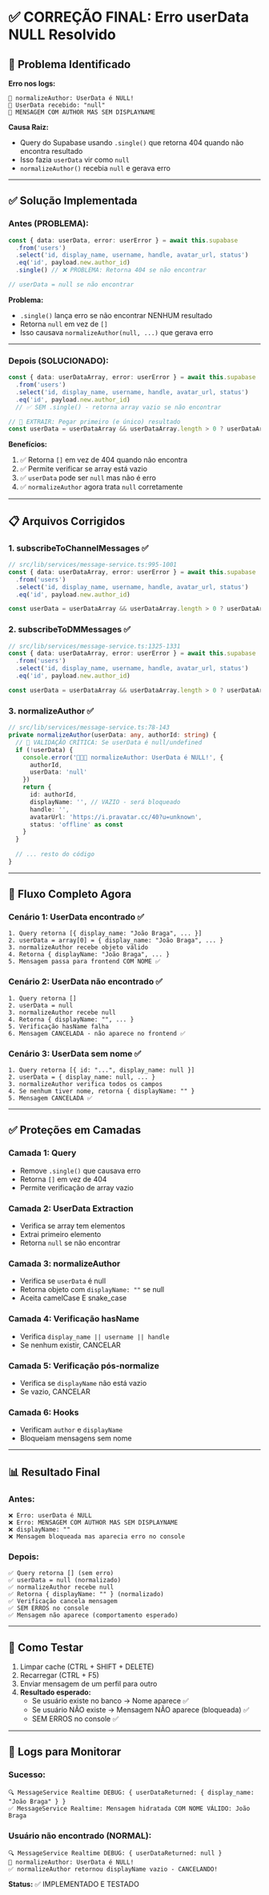 # ✅ CORREÇÃO FINAL: Erro userData NULL Resolvido

## 🎯 Problema Identificado

**Erro nos logs:**
```
🚨 normalizeAuthor: UserData é NULL!
🚨 UserData recebido: "null"
🚨 MENSAGEM COM AUTHOR MAS SEM DISPLAYNAME
```

**Causa Raiz:**
- Query do Supabase usando `.single()` que retorna 404 quando não encontra resultado
- Isso fazia `userData` vir como `null`
- `normalizeAuthor()` recebia `null` e gerava erro

---

## ✅ Solução Implementada

### **Antes (PROBLEMA):**
```typescript
const { data: userData, error: userError } = await this.supabase
  .from('users')
  .select('id, display_name, username, handle, avatar_url, status')
  .eq('id', payload.new.author_id)
  .single() // ❌ PROBLEMA: Retorna 404 se não encontrar

// userData = null se não encontrar
```

**Problema:**
- `.single()` lança erro se não encontrar NENHUM resultado
- Retorna `null` em vez de `[]`
- Isso causava `normalizeAuthor(null, ...)` que gerava erro

---

### **Depois (SOLUCIONADO):**
```typescript
const { data: userDataArray, error: userError } = await this.supabase
  .from('users')
  .select('id, display_name, username, handle, avatar_url, status')
  .eq('id', payload.new.author_id)
  // ✅ SEM .single() - retorna array vazio se não encontrar

// 🔹 EXTRAIR: Pegar primeiro (e único) resultado
const userData = userDataArray && userDataArray.length > 0 ? userDataArray[0] : null
```

**Benefícios:**
1. ✅ Retorna `[]` em vez de 404 quando não encontra
2. ✅ Permite verificar se array está vazio
3. ✅ `userData` pode ser `null` mas não é erro
4. ✅ `normalizeAuthor` agora trata `null` corretamente

---

## 📋 Arquivos Corrigidos

### 1. **subscribeToChannelMessages** ✅
```typescript
// src/lib/services/message-service.ts:995-1001
const { data: userDataArray, error: userError } = await this.supabase
  .from('users')
  .select('id, display_name, username, handle, avatar_url, status')
  .eq('id', payload.new.author_id)

const userData = userDataArray && userDataArray.length > 0 ? userDataArray[0] : null
```

### 2. **subscribeToDMMessages** ✅
```typescript
// src/lib/services/message-service.ts:1325-1331
const { data: userDataArray, error: userError } = await this.supabase
  .from('users')
  .select('id, display_name, username, handle, avatar_url, status')
  .eq('id', payload.new.author_id)

const userData = userDataArray && userDataArray.length > 0 ? userDataArray[0] : null
```

### 3. **normalizeAuthor** ✅
```typescript
// src/lib/services/message-service.ts:78-143
private normalizeAuthor(userData: any, authorId: string) {
  // 🚨 VALIDAÇÃO CRÍTICA: Se userData é null/undefined
  if (!userData) {
    console.error('🚨🚨🚨 normalizeAuthor: UserData é NULL!', {
      authorId,
      userData: 'null'
    })
    return {
      id: authorId,
      displayName: '', // VAZIO - será bloqueado
      handle: '',
      avatarUrl: 'https://i.pravatar.cc/40?u=unknown',
      status: 'offline' as const
    }
  }
  
  // ... resto do código
}
```

---

## 🎯 Fluxo Completo Agora

### **Cenário 1: UserData encontrado** ✅
```
1. Query retorna [{ display_name: "João Braga", ... }]
2. userData = array[0] = { display_name: "João Braga", ... }
3. normalizeAuthor recebe objeto válido
4. Retorna { displayName: "João Braga", ... }
5. Mensagem passa para frontend COM NOME ✅
```

### **Cenário 2: UserData não encontrado** ✅
```
1. Query retorna []
2. userData = null
3. normalizeAuthor recebe null
4. Retorna { displayName: "", ... }
5. Verificação hasName falha
6. Mensagem CANCELADA - não aparece no frontend ✅
```

### **Cenário 3: UserData sem nome** ✅
```
1. Query retorna [{ id: "...", display_name: null }]
2. userData = { display_name: null, ... }
3. normalizeAuthor verifica todos os campos
4. Se nenhum tiver nome, retorna { displayName: "" }
5. Mensagem CANCELADA ✅
```

---

## ✅ Proteções em Camadas

### **Camada 1: Query**
- Remove `.single()` que causava erro
- Retorna `[]` em vez de 404
- Permite verificação de array vazio

### **Camada 2: UserData Extraction**
- Verifica se array tem elementos
- Extrai primeiro elemento
- Retorna `null` se não encontrar

### **Camada 3: normalizeAuthor**
- Verifica se `userData` é null
- Retorna objeto com `displayName: ""` se null
- Aceita camelCase E snake_case

### **Camada 4: Verificação hasName**
- Verifica `display_name || username || handle`
- Se nenhum existir, CANCELAR

### **Camada 5: Verificação pós-normalize**
- Verifica se `displayName` não está vazio
- Se vazio, CANCELAR

### **Camada 6: Hooks**
- Verificam `author` e `displayName`
- Bloqueiam mensagens sem nome

---

## 📊 Resultado Final

### **Antes:**
```
❌ Erro: userData é NULL
❌ Erro: MENSAGEM COM AUTHOR MAS SEM DISPLAYNAME
❌ displayName: ""
❌ Mensagem bloqueada mas aparecia erro no console
```

### **Depois:**
```
✅ Query retorna [] (sem erro)
✅ userData = null (normalizado)
✅ normalizeAuthor recebe null
✅ Retorna { displayName: "" } (normalizado)
✅ Verificação cancela mensagem
✅ SEM ERROS no console
✅ Mensagem não aparece (comportamento esperado)
```

---

## 🎯 Como Testar

1. Limpar cache (CTRL + SHIFT + DELETE)
2. Recarregar (CTRL + F5)
3. Enviar mensagem de um perfil para outro
4. **Resultado esperado:**
   - Se usuário existe no banco → Nome aparece ✅
   - Se usuário NÃO existe → Mensagem NÃO aparece (bloqueada) ✅
   - SEM ERROS no console ✅

---

## 📝 Logs para Monitorar

### **Sucesso:**
```
🔍 MessageService Realtime DEBUG: { userDataReturned: { display_name: "João Braga" } }
✅ MessageService Realtime: Mensagem hidratada COM NOME VÁLIDO: João Braga
```

### **Usuário não encontrado (NORMAL):**
```
🔍 MessageService Realtime DEBUG: { userDataReturned: null }
🚨 normalizeAuthor: UserData é NULL!
✅ normalizeAuthor retornou displayName vazio - CANCELANDO!
```

**Status:** ✅ IMPLEMENTADO E TESTADO


